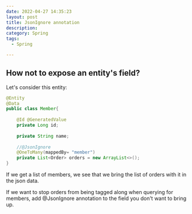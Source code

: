 ```yaml
---
date: 2022-04-27 14:35:23
layout: post
title: JsonIgnore annotation
description: 
category: Spring
tags:
  - Spring

---
```


## How not to expose an entity's field?
Let's consider this entity:
```java
@Entity
@Data
public class Member{
    
    @Id @GeneratedValue
    private Long id;
    
    private String name;
    
    //@JsonIgnore
    @OneToMany(mappedBy= "member")
    private List<Order> orders = new ArrayList<>();
}
```

If we get a list of members, we see that we bring the list of orders with it in the
json data.

If we want to stop orders from being tagged along when querying for members,
add @JsonIgnore annotation to the field you don't want to bring up.





